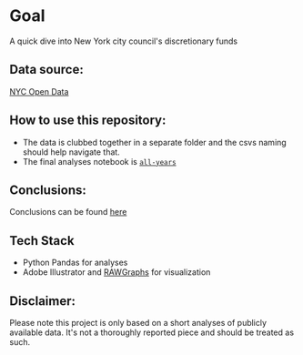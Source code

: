 # Goal
A quick dive into New York city council's discretionary funds

## Data source: 
[NYC Open Data](https://data.cityofnewyork.us/City-Government/New-York-City-Council-Discretionary-Funding/4d7f-74pe/data)

## How to use this repository:
- The data is clubbed together in a separate folder and the csvs naming should help navigate that.
- The final analyses notebook is [`all-years`]()

## Conclusions:
Conclusions can be found [here]()

## Tech Stack
- Python Pandas for analyses
- Adobe Illustrator and [RAWGraphs](https://rawgraphs.io/) for visualization

## Disclaimer:
Please note this project is only based on a short analyses of publicly available data. It's not a thoroughly reported piece and should be treated as such.

